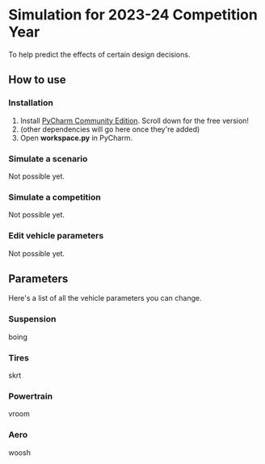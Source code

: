 # Simulation for 2023-24 Competition Year

To help predict the effects of certain design decisions.

## How to use

### Installation

1. Install [PyCharm Community Edition](https://www.jetbrains.com/pycharm/download/). Scroll down for the free version!
2. (other dependencies will go here once they're added)
3. Open **workspace.py** in PyCharm.

### Simulate a scenario

Not possible yet.

### Simulate a competition

Not possible yet.

### Edit vehicle parameters

Not possible yet.

## Parameters

Here's a list of all the vehicle parameters you can change.

### Suspension

boing

### Tires

skrt

### Powertrain

vroom

### Aero

woosh
